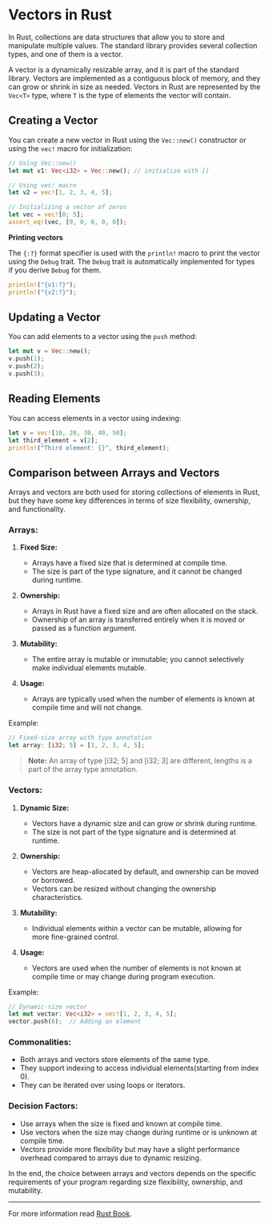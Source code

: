 # Vectors in Rust

In Rust, collections are data structures that allow you to store and manipulate multiple values. The standard library provides several collection types, and one of them is a vector.

A vector is a dynamically resizable array, and it is part of the standard library. Vectors are implemented as a contiguous block of memory, and they can grow or shrink in size as needed. Vectors in Rust are represented by the `Vec<T>` type, where `T` is the type of elements the vector will contain.

## Creating a Vector

You can create a new vector in Rust using the `Vec::new()` constructor or using the `vec!` macro for initialization:

```rust
// Using Vec::new()
let mut v1: Vec<i32> = Vec::new(); // initialize with []

// Using vec! macro
let v2 = vec![1, 2, 3, 4, 5];

// Initializing a vector of zeros
let vec = vec![0; 5];
assert_eq!(vec, [0, 0, 0, 0, 0]);
```

**Printing vectors**

The `{:?}` format specifier is used with the `println!` macro to print the vector using the `Debug` trait. The `Debug` trait is automatically implemented for types if you derive `Debug` for them.

```rust
println!("{v1:?}");
println!("{v2:?}");
```

## Updating a Vector

You can add elements to a vector using the `push` method:

```rust
let mut v = Vec::new();
v.push(1);
v.push(2);
v.push(3);
```

## Reading Elements

You can access elements in a vector using indexing:

```rust
let v = vec![10, 20, 30, 40, 50];
let third_element = v[2];
println!("Third element: {}", third_element);
```

## Comparison between Arrays and Vectors

Arrays and vectors are both used for storing collections of elements in Rust, but they have some key differences in terms of size flexibility, ownership, and functionality.

### Arrays:

1. **Fixed Size:**
   - Arrays have a fixed size that is determined at compile time.
   - The size is part of the type signature, and it cannot be changed during runtime.

2. **Ownership:**
   - Arrays in Rust have a fixed size and are often allocated on the stack.
   - Ownership of an array is transferred entirely when it is moved or passed as a function argument.

3. **Mutability:**
   - The entire array is mutable or immutable; you cannot selectively make individual elements mutable.

4. **Usage:**
   - Arrays are typically used when the number of elements is known at compile time and will not change.

Example:
```rust
// Fixed-size array with type annotation
let array: [i32; 5] = [1, 2, 3, 4, 5];
```

> **Note:** An array of type [i32; 5] and [i32; 3] are different, lengths is a part of the array type annotation.

### Vectors:

1. **Dynamic Size:**
   - Vectors have a dynamic size and can grow or shrink during runtime.
   - The size is not part of the type signature and is determined at runtime.

2. **Ownership:**
   - Vectors are heap-allocated by default, and ownership can be moved or borrowed.
   - Vectors can be resized without changing the ownership characteristics.

3. **Mutability:**
   - Individual elements within a vector can be mutable, allowing for more fine-grained control.

4. **Usage:**
   - Vectors are used when the number of elements is not known at compile time or may change during program execution.

Example:
```rust
// Dynamic-size vector
let mut vector: Vec<i32> = vec![1, 2, 3, 4, 5];
vector.push(6);  // Adding an element
```

### Commonalities:

- Both arrays and vectors store elements of the same type.
- They support indexing to access individual elements(starting from index 0).
- They can be iterated over using loops or iterators.

### Decision Factors:

- Use arrays when the size is fixed and known at compile time.
- Use vectors when the size may change during runtime or is unknown at compile time.
- Vectors provide more flexibility but may have a slight performance overhead compared to arrays due to dynamic resizing.

In the end, the choice between arrays and vectors depends on the specific requirements of your program regarding size flexibility, ownership, and mutability.

---

For more information read [Rust Book](https://doc.rust-lang.org/book/ch08-01-vectors.html).